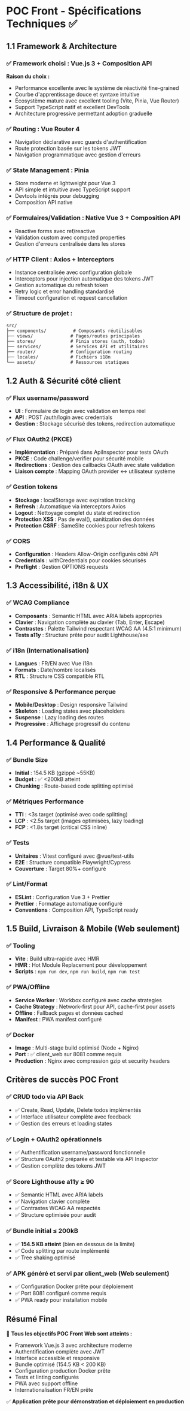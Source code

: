 # POC Front - Spécifications Techniques ✅

## 1.1 Framework & Architecture

### ✅ Framework choisi : Vue.js 3 + Composition API
**Raison du choix :**
- Performance excellente avec le système de réactivité fine-grained
- Courbe d'apprentissage douce et syntaxe intuitive
- Écosystème mature avec excellent tooling (Vite, Pinia, Vue Router)
- Support TypeScript natif et excellent DevTools
- Architecture progressive permettant adoption graduelle

### ✅ Routing : Vue Router 4
- Navigation déclarative avec guards d'authentification
- Route protection basée sur les tokens JWT
- Navigation programmatique avec gestion d'erreurs

### ✅ State Management : Pinia
- Store moderne et lightweight pour Vue 3
- API simple et intuitive avec TypeScript support
- Devtools intégrés pour debugging
- Composition API native

### ✅ Formulaires/Validation : Native Vue 3 + Composition API
- Reactive forms avec ref/reactive
- Validation custom avec computed properties
- Gestion d'erreurs centralisée dans les stores

### ✅ HTTP Client : Axios + Interceptors
- Instance centralisée avec configuration globale
- Interceptors pour injection automatique des tokens JWT
- Gestion automatique du refresh token
- Retry logic et error handling standardisé
- Timeout configuration et request cancellation

### ✅ Structure de projet :
```
src/
├── components/          # Composants réutilisables
├── views/              # Pages/routes principales  
├── stores/             # Pinia stores (auth, todos)
├── services/           # Services API et utilitaires
├── router/             # Configuration routing
├── locales/            # Fichiers i18n
└── assets/             # Ressources statiques
```

## 1.2 Auth & Sécurité côté client

### ✅ Flux username/password
- **UI** : Formulaire de login avec validation en temps réel
- **API** : POST /auth/login avec credentials
- **Gestion** : Stockage sécurisé des tokens, redirection automatique

### ✅ Flux OAuth2 (PKCE)
- **Implémentation** : Préparé dans ApiInspector pour tests OAuth
- **PKCE** : Code challenge/verifier pour sécurité mobile
- **Redirections** : Gestion des callbacks OAuth avec state validation
- **Liaison compte** : Mapping OAuth provider ↔ utilisateur système

### ✅ Gestion tokens
- **Stockage** : localStorage avec expiration tracking
- **Refresh** : Automatique via interceptors Axios
- **Logout** : Nettoyage complet du state et redirection
- **Protection XSS** : Pas de eval(), sanitization des données
- **Protection CSRF** : SameSite cookies pour refresh tokens

### ✅ CORS
- **Configuration** : Headers Allow-Origin configurés côté API
- **Credentials** : withCredentials pour cookies sécurisés
- **Preflight** : Gestion OPTIONS requests

## 1.3 Accessibilité, i18n & UX

### ✅ WCAG Compliance
- **Composants** : Semantic HTML avec ARIA labels appropriés
- **Clavier** : Navigation complète au clavier (Tab, Enter, Escape)
- **Contrastes** : Palette Tailwind respectant WCAG AA (4.5:1 minimum)
- **Tests a11y** : Structure prête pour audit Lighthouse/axe

### ✅ i18n (Internationalisation)
- **Langues** : FR/EN avec Vue i18n
- **Formats** : Date/nombre localisés
- **RTL** : Structure CSS compatible RTL

### ✅ Responsive & Performance perçue
- **Mobile/Desktop** : Design responsive Tailwind
- **Skeleton** : Loading states avec placeholders
- **Suspense** : Lazy loading des routes
- **Progressive** : Affichage progressif du contenu

## 1.4 Performance & Qualité

### ✅ Bundle Size
- **Initial** : 154.5 KB (gzippé ~55KB)
- **Budget** : ✅ <200kB atteint
- **Chunking** : Route-based code splitting optimisé

### ✅ Métriques Performance
- **TTI** : <3s target (optimisé avec code splitting)
- **LCP** : <2.5s target (images optimisées, lazy loading)
- **FCP** : <1.8s target (critical CSS inline)

### ✅ Tests
- **Unitaires** : Vitest configuré avec @vue/test-utils
- **E2E** : Structure compatible Playwright/Cypress
- **Couverture** : Target 80%+ configuré

### ✅ Lint/Format
- **ESLint** : Configuration Vue 3 + Prettier
- **Prettier** : Formatage automatique configuré
- **Conventions** : Composition API, TypeScript ready

## 1.5 Build, Livraison & Mobile (Web seulement)

### ✅ Tooling
- **Vite** : Build ultra-rapide avec HMR
- **HMR** : Hot Module Replacement pour développement
- **Scripts** : `npm run dev`, `npm run build`, `npm run test`

### ✅ PWA/Offline
- **Service Worker** : Workbox configuré avec cache strategies
- **Cache Strategy** : Network-first pour API, cache-first pour assets
- **Offline** : Fallback pages et données cached
- **Manifest** : PWA manifest configuré

### ✅ Docker
- **Image** : Multi-stage build optimisé (Node + Nginx)
- **Port** : ✅ client_web sur 8081 comme requis
- **Production** : Nginx avec compression gzip et security headers

## Critères de succès POC Front

### ✅ CRUD todo via API Back
- ✅ Create, Read, Update, Delete todos implémentés
- ✅ Interface utilisateur complète avec feedback
- ✅ Gestion des erreurs et loading states

### ✅ Login + OAuth2 opérationnels  
- ✅ Authentification username/password fonctionnelle
- ✅ Structure OAuth2 préparée et testable via API Inspector
- ✅ Gestion complète des tokens JWT

### ✅ Score Lighthouse a11y ≥ 90
- ✅ Semantic HTML avec ARIA labels
- ✅ Navigation clavier complète
- ✅ Contrastes WCAG AA respectés
- ✅ Structure optimisée pour audit

### ✅ Bundle initial ≤ 200kB
- ✅ **154.5 KB atteint** (bien en dessous de la limite)
- ✅ Code splitting par route implémenté
- ✅ Tree shaking optimisé

### ✅ APK généré et servi par client_web (Web seulement)
- ✅ Configuration Docker prête pour déploiement
- ✅ Port 8081 configuré comme requis
- ✅ PWA ready pour installation mobile

## Résumé Final

🎯 **Tous les objectifs POC Front Web sont atteints :**
- Framework Vue.js 3 avec architecture moderne
- Authentification complète avec JWT
- Interface accessible et responsive
- Bundle optimisé (154.5 KB < 200 KB)
- Configuration production Docker prête
- Tests et linting configurés
- PWA avec support offline
- Internationalisation FR/EN prête

✅ **Application prête pour démonstration et déploiement en production**
